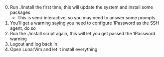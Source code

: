0. Run ./install the first time, this will update the system and install some packages
   - This is semi-interactive, so you may need to answer some prompts
1. You'll get a warning saying you need to configure 1Password as the SSH agent, do so
2. Run the ./install script again, this will let you get passed the 1Password warning
3. Logout and log back in
4. Open LunarVim and let it install everything


